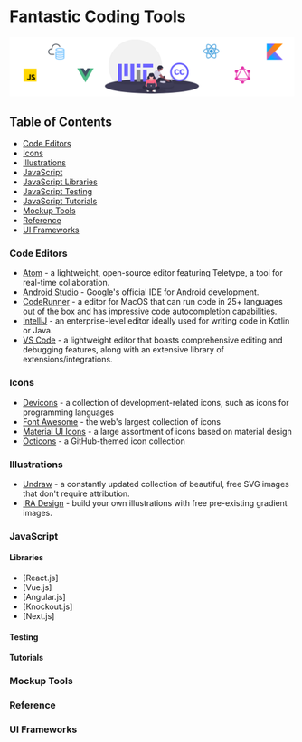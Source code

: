 # Fantastic Coding Tools

<p align="center">
      <img src="Fantastic-coding-tools-cover.png" alt="Fantastic-Coding-Tools"/>
</p>

<div class="nav">

## Table of Contents

* [Code Editors](#code-editors)
* [Icons](#icons)
* [Illustrations](#illustrations)
* [JavaScript](#javascript)
* [JavaScript Libraries](#javascript-libraries)
* [JavaScript Testing](#javascript-testing)
* [JavaScript Tutorials](#javascript-tutorials)
* [Mockup Tools](#mockup-tools)
* [Reference](#reference)
* [UI Frameworks](#ui-frameworks)

</div>

<main>

<article id="code-editors">

### Code Editors

* [Atom](https://atom.io/) - a lightweight, open-source editor featuring Teletype, a tool for real-time collaboration.
* [Android Studio](https://developer.android.com/studio/) - Google's official IDE for Android development.
* [CodeRunner](https://coderunnerapp.com/) - a editor for MacOS that can run code in 25+ languages out of the box and has impressive code autocompletion capabilities.
* [IntelliJ](https://www.jetbrains.com/idea/) - an enterprise-level editor ideally used for writing code in Kotlin or Java.
* [VS Code](https://code.visualstudio.com/) - a lightweight editor that boasts comprehensive editing and debugging features, along with an extensive library of extensions/integrations. 

</article>

<article id="icons">

### Icons

* [Devicons](https://vorillaz.github.io/devicons/#/main) - a collection of development-related icons, such as icons for programming languages
* [Font Awesome](https://fontawesome.com/) - the web's largest collection of icons
* [Material UI Icons](https://material-ui.com/style/icons/) - a large assortment of icons based on material design
* [Octicons](https://octicons.github.com/) - a GitHub-themed icon collection

</article>

<article id="illustrations">

### Illustrations

* [Undraw](https://undraw.co/) - a constantly updated collection of beautiful, free SVG images that don't require attribution.
* [IRA Design](https://iradesign.io/) - build your own illustrations with free pre-existing gradient images.

</article>

<article id="javascript">

### JavaScript

</article>

<article id="javascript-libraries">

#### Libraries

* [React.js]
* [Vue.js]
* [Angular.js]
* [Knockout.js]
* [Next.js]

</article>

<article id="javascript-testing">

#### Testing

</article>

<article id="javascript-tutorials">

#### Tutorials

</article>

<article id="mockup-tools">

### Mockup Tools

</article>

<article id="reference">

### Reference

</article>

<article id="reference">

### UI Frameworks

</article>





